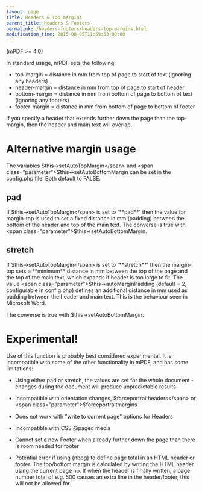 ```yaml
---
layout: page
title: Headers & Top margins
parent_title: Headers & Footers
permalink: /headers-footers/headers-top-margins.html
modification_time: 2015-08-05T11:59:53+00:00
---
```


(mPDF >= 4.0)

In standard usage, mPDF sets the following:

<ul>
<li>top-margin = distance in mm from top of page to start of text (ignoring any headers)</li>
<li>header-margin = distance in mm from top of page to start of header</li>
<li>bottom-margin = distance in mm from bottom of page to bottom of text (ignoring any footers)</li>
<li>footer-margin = distance in mm from bottom of page to bottom of footer</li>
</ul>

If you specify a header that extends further down the page than the top-margin, then the header and main text will overlap.

# Alternative margin usage

The variables <span class="parameter">$this->setAutoTopMargin</span> and <span class="parameter">$this->setAutoBottomMargin</span> can be set in the config.php file. Both default to <span class="smallblock">FALSE</span>.

## pad

If <span class="parameter">$this->setAutoTopMargin</span> is set to '**pad**' then the value for margin-top is used to set a fixed distance in mm (padding) between the bottom of the header and top of the main text. The converse is true with <span class="parameter">$this->setAutoBottomMargin</span>.

## stretch

If <span class="parameter">$this->setAutoTopMargin</span> is set to '**stretch**' then the margin-top sets a **minimum** distance in mm between the top of the page and the top of the main text, which expands if header is too large to fit. The value <span class="parameter">$this->autoMarginPadding</span> (default = 2, configurable in <span class="filename">config.php</span>) defines an additional distance in mm used as padding between the header and main text. This is the behaviour seen in Microsoft Word.

The converse is true with <span class="parameter">$this->setAutoBottomMargin</span>.

# Experimental!

Use of this function is probably best considered experimental. It is incompatible with some of the other functionality in mPDF, and has some limitations:

- Using either pad or stretch, the values are set for the whole document - changes during the document will produce unpredictable results

- Incompatible with orientation changes, <span class="parameter">$forceportraitheaders</span> or <span class="parameter">$forceportraitmargins</span>

- Does not work with "write to current page" options for Headers

- Incompatible with CSS @paged media

- Cannot set a new Footer when already further down the page than there is room needed for footer

- Potential error if using {nbpg} to define page total in an HTML header or footer. The top/bottom margin is calculated by writing the HTML header using the current page no. If when the header is finally written, a page number total of e.g. 500 causes an extra line in the header/footer, this will not be allowed for.


